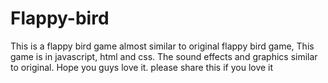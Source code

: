 # Flappy-bird
This is a flappy bird game almost  similar to original flappy bird game, This game is in javascript, html and css. The sound effects and graphics similar to original. Hope you guys love it.
please share this if you love it
